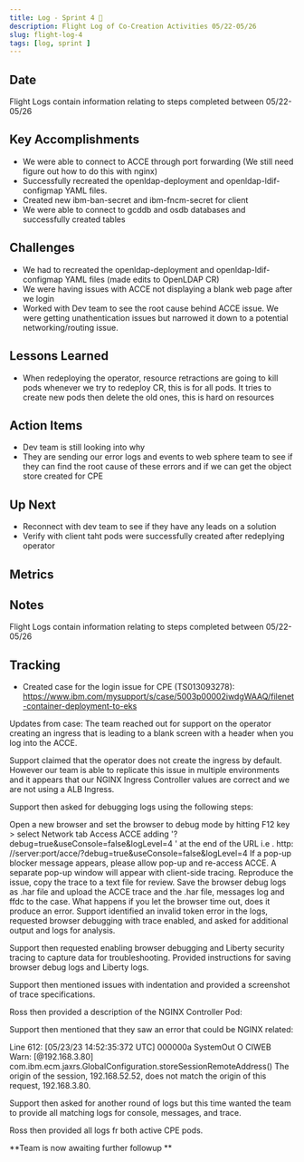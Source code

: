```yaml
---
title: Log - Sprint 4 🛫
description: Flight Log of Co-Creation Activities 05/22-05/26
slug: flight-log-4
tags: [log, sprint ]
---
```


## Date 
Flight Logs contain information relating to steps completed between 05/22-05/26

## Key Accomplishments
- We were able to connect to ACCE through port forwarding (We still need figure out how to do this with nginx)
- Successfully recreated the openldap-deployment and openldap-ldif-configmap YAML files.
- Created new ibm-ban-secret and ibm-fncm-secret for client
- We were able to connect to gcddb and osdb databases and successfully created tables


## Challenges
- We had to recreated the openldap-deployment and openldap-ldif-configmap YAML files (made edits to OpenLDAP CR)
- We were having issues with ACCE not displaying a blank web page after we login
- Worked with Dev team to see the root cause behind ACCE issue.  We were getting unathentication issues but narrowed it down to a potential networking/routing issue.

## Lessons Learned
- When redeploying the operator, resource retractions are going to kill pods whenever we try to redeploy CR, this is for all pods.  It tries to create new pods then delete the old ones, this is hard on resources 

## Action Items
- Dev team is still looking into why 
- They are sending our error logs and events to web sphere team to see if they can find the root cause of these errors and if we can get the object store created for CPE

## Up Next
- Reconnect with dev team to see if they have any leads on a solution
- Verify with client taht pods were successfully created after redeplying operator

## Metrics

## Notes
Flight Logs contain information relating to steps completed between 05/22-05/26


## Tracking
- Created case for the login issue for CPE (TS013093278): https://www.ibm.com/mysupport/s/case/5003p00002iwdgWAAQ/filenet-container-deployment-to-eks

Updates from case:
The team reached out for support on the operator creating an ingress that is leading to a blank screen with a header when you log into the ACCE.

Support claimed that the operator does not create the ingress by default. However our team is able to replicate this issue in multiple environments and it appears that our NGINX Ingress Controller values are correct and we are not using a ALB Ingress.

Support then asked for debugging logs using the following steps:

Open a new browser and set the browser to debug mode by hitting F12 key > select Network tab
Access ACCE adding '?debug=true&useConsole=false&logLevel=4 ' at the end of the URL i.e . http: //server:port/acce/?debug=true&useConsole=false&logLevel=4
If a pop-up blocker message appears, please allow pop-up and re-access ACCE.
A separate pop-up window will appear with client-side tracing.
Reproduce the issue, copy the trace to a text file for review.
Save the browser debug logs as .har file and upload the ACCE trace and the .har file, messages log and ffdc to the case.
What happens if you let the browser time out, does it produce an error.
Support identified an invalid token error in the logs, requested browser debugging with trace enabled, and asked for additional output and logs for analysis.

Support then requested enabling browser debugging and Liberty security tracing to capture data for troubleshooting. Provided instructions for saving browser debug logs and Liberty logs.

Support then mentioned issues with indentation and provided a screenshot of trace specifications.

Ross then provided a description of the NGINX Controller Pod:

Support then mentioned that they saw an error that could be NGINX related:

Line 612: [05/23/23 14:52:35:372 UTC] 000000a SystemOut O CIWEB Warn: [@192.168.3.80] com.ibm.ecm.jaxrs.GlobalConfiguration.storeSessionRemoteAddress() The origin of the session, 192.168.52.52, does not match the origin of this request, 192.168.3.80.

Support then asked for another round of logs but this time wanted the team to provide all matching logs for console, messages, and trace.

Ross then provided all logs fr both active CPE pods.

**Team is now awaiting further followup **









